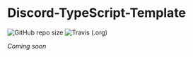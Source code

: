 <p align="center">
  <h1>Discord-TypeScript-Template</h1>
  <img alt="GitHub repo size" src="https://img.shields.io/github/repo-size/skymunn/discord-ts-template.svg">
  <img alt="Travis (.org)" src="https://img.shields.io/travis/skymunn/discord-ts-template.svg">
</p>

*Coming soon*
